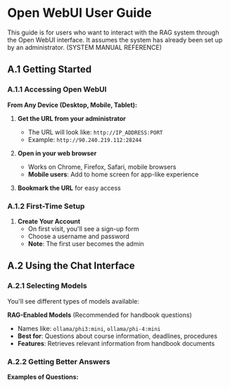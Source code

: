 # Open WebUI User Guide

This guide is for users who want to interact with the RAG system through the Open WebUI interface. It assumes the system has already been set up by an administrator. (SYSTEM MANUAL REFERENCE)

## A.1 Getting Started

### A.1.1 Accessing Open WebUI

**From Any Device (Desktop, Mobile, Tablet):**

1. **Get the URL from your administrator**
   - The URL will look like: `http://IP_ADDRESS:PORT`
   - Example: `http://90.240.219.112:28244`

2. **Open in your web browser**
   - Works on Chrome, Firefox, Safari, mobile browsers
   - **Mobile users**: Add to home screen for app-like experience

3. **Bookmark the URL** for easy access

### A.1.2 First-Time Setup

1. **Create Your Account**
   - On first visit, you'll see a sign-up form
   - Choose a username and password
   - **Note**: The first user becomes the admin

## A.2 Using the Chat Interface

### A.2.1 Selecting Models

You'll see different types of models available:

**RAG-Enabled Models** (Recommended for handbook questions)
- Names like: `ollama/phi3:mini`, `ollama/phi-4:mini`
- **Best for**: Questions about course information, deadlines, procedures
- **Features**: Retrieves relevant information from handbook documents

### A.2.2 Getting Better Answers
**Examples of Questions:**
